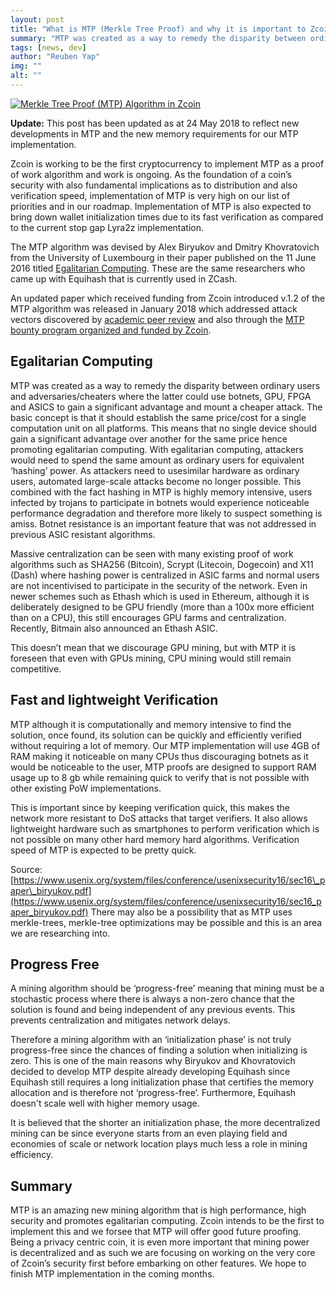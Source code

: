 ```yaml
---
layout: post
title: "What is MTP (Merkle Tree Proof) and why it is important to Zcoin"
summary: "MTP was created as a way to remedy the disparity between ordinary users and adversaries/cheaters"
tags: [news, dev]
author: "Reuben Yap"
img: ""
alt: ""
---
```

[![Merkle Tree Proof (MTP) Algorithm in Zcoin
](https://img.youtube.com/vi/DAJirQaBIzY/maxresdefault.jpg)](https://youtu.be/DAJirQaBIzY)

**Update:** This post has been updated as at 24 May 2018 to reflect new developments in MTP and the new memory requirements for our MTP implementation. 

Zcoin is working to be the first cryptocurrency to implement MTP as a proof of work algorithm and work is ongoing. As the foundation of a coin’s security with also fundamental implications as to distribution and also verification speed, implementation of MTP is very high on our list of priorities and in our roadmap. Implementation of MTP is also expected to bring down wallet initialization times due to its fast verification as compared to the current stop gap Lyra2z implementation. 

The MTP algorithm was devised by Alex Biryukov and Dmitry Khovratovich from the University of Luxembourg in their paper published on the 11 June 2016 titled [Egalitarian Computing](https://arxiv.org/pdf/1606.03588v1.pdf). These are the same researchers who came up with Equihash that is currently used in ZCash. 

An updated paper which received funding from Zcoin introduced v.1.2 of the MTP algorithm was released in January 2018 which addressed attack vectors discovered by [academic peer review](https://eprint.iacr.org/2017/497) and also through the [MTP bounty program organized and funded by Zcoin](https://zcoin.io/mtp-audit-and-implementation-bounty/). 

## Egalitarian Computing

MTP was created as a way to remedy the disparity between ordinary users and adversaries/cheaters where the latter could use botnets, GPU, FPGA and ASICS to gain a significant advantage and mount a cheaper attack. The basic concept is that it should establish the same price/cost for a single computation unit on all platforms. This means that no single device should gain a significant advantage over another for the same price hence promoting egalitarian computing. With egalitarian computing, attackers would need to spend the same amount as ordinary users for equivalent ‘hashing’ power. As attackers need to usesimilar hardware as ordinary users, automated large-scale attacks become no longer possible. This combined with the fact hashing in MTP is highly memory intensive, users infected by trojans to participate in botnets would experience noticeable performance degradation and therefore more likely to suspect something is amiss. Botnet resistance is an important feature that was not addressed in previous ASIC resistant algorithms.

Massive centralization can be seen with many existing proof of work algorithms such as SHA256 (Bitcoin), Scrypt (Litecoin, Dogecoin) and X11 (Dash) where hashing power is centralized in ASIC farms and normal users are not incentivised to participate in the security of the network. Even in newer schemes such as Ethash which is used in Ethereum, although it is deliberately designed to be GPU friendly (more than a 100x more efficient than on a CPU), this still encourages GPU farms and centralization. Recently, Bitmain also announced an Ethash ASIC. 

This doesn’t mean that we discourage GPU mining, but with MTP it is foreseen that even with GPUs mining, CPU mining would still remain competitive. 

## Fast and lightweight Verification

MTP although it is computationally and memory intensive to find the solution, once found, its solution can be quickly and efficiently verified without requiring a lot of memory. Our MTP implementation will use 4GB of RAM making it noticeable on many CPUs thus discouraging botnets as it would be noticeable to the user, MTP proofs are designed to support RAM usage up to 8 gb while remaining quick to verify that is not possible with other existing PoW implementations. 

This is important since by keeping verification quick, this makes the network more resistant to DoS attacks that target verifiers. It also allows lightweight hardware such as smartphones to perform verification which is not possible on many other hard memory hard algorithms. Verification speed of MTP is expected to be pretty quick.

Source: [https://www.usenix.org/system/files/conference/usenixsecurity16/sec16\_paper\_biryukov.pdf](https://www.usenix.org/system/files/conference/usenixsecurity16/sec16_paper_biryukov.pdf) There may also be a possibility that as MTP uses merkle-trees, merkle-tree optimizations may be possible and this is an area we are researching into. 

## Progress Free

A mining algorithm should be ‘progress-free’ meaning that mining must be a stochastic process where there is always a non-zero chance that the solution is found and being independent of any previous events. This prevents centralization and mitigates network delays. 

Therefore a mining algorithm with an ‘initialization phase’ is not truly progress-free since the chances of finding a solution when initializing is zero. This is one of the main reasons why Biryukov and Khovratovich decided to develop MTP despite already developing Equihash since Equihash still requires a long initialization phase that certifies the memory allocation and is therefore not ‘progress-free’. Furthermore, Equihash doesn't scale well with higher memory usage. 

It is believed that the shorter an initialization phase, the more decentralized mining can be since everyone starts from an even playing field and economies of scale or network location plays much less a role in mining efficiency.

## Summary

MTP is an amazing new mining algorithm that is high performance, high security and promotes egalitarian computing. Zcoin intends to be the first to implement this and we forsee that MTP will offer good future proofing. Being a privacy centric coin, it is even more important that mining power is decentralized and as such we are focusing on working on the very core of Zcoin’s security first before embarking on other features. We hope to finish MTP implementation in the coming months.